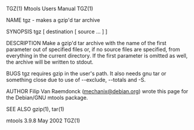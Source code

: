 TGZ(1)                                                                                    Mtools Users Manual                                                                                   TGZ(1)

NAME
       tgz - makes a gzip'd tar archive

SYNOPSIS
       tgz [ destination [ source ...  ] ]

DESCRIPTION
       Make  a  gzip'd tar archive with the name of the first parameter out of specified files or, if no source files are specified, from everything in the current directory.  If the first parameter
       is omitted as well, the archive will be written to stdout.

BUGS
       tgz requires gzip in the user's path.  It also needs gnu tar or something close due to use of --exclude, --totals and -S.

AUTHOR
       Filip Van Raemdonck (mechanix@debian.org) wrote this page for the Debian/GNU mtools package.

SEE ALSO
       gzip(1), tar(1)

mtools 3.9.8                                                                                   May 2002                                                                                         TGZ(1)
